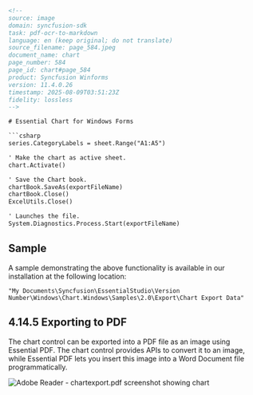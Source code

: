 ```html
<!-- 
source: image
domain: syncfusion-sdk
task: pdf-ocr-to-markdown
language: en (keep original; do not translate)
source_filename: page_584.jpeg
document_name: chart
page_number: 584
page_id: chart#page_584
product: Syncfusion Winforms
version: 11.4.0.26
timestamp: 2025-08-09T03:51:23Z
fidelity: lossless
-->

# Essential Chart for Windows Forms

```csharp
series.CategoryLabels = sheet.Range("A1:A5")

' Make the chart as active sheet.
chart.Activate()

' Save the Chart book.
chartBook.SaveAs(exportFileName)
chartBook.Close()
ExcelUtils.Close()

' Launches the file.
System.Diagnostics.Process.Start(exportFileName)
```

## Sample

A sample demonstrating the above functionality is available in our installation at the following location:

```
"My Documents\Syncfusion\EssentialStudio\Version Number\Windows\Chart.Windows\Samples\2.0\Export\Chart Export Data"
```

## 4.14.5 Exporting to PDF

The chart control can be exported into a PDF file as an image using Essential PDF. The chart control provides APIs to convert it to an image, while Essential PDF lets you insert this image into a Word Document file programmatically.

![Adobe Reader - chartexport.pdf screenshot showing chart](image.png)

<!-- tags: [windows forms, chart control, export, pdf, essential pdf, chart exporting] keywords: [chart, export, pdf, windows forms, essential studio, image export, api, document, word, programmatically, syncfusion] -->
```